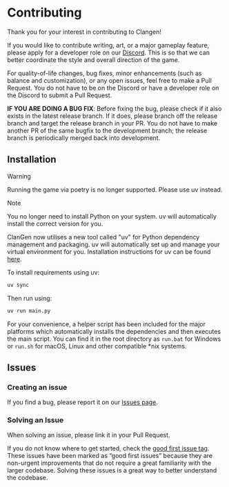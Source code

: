 # Contributing
Thank you for your interest in contributing to Clangen!

If you would like to contribute writing, art, or a major gameplay feature, please apply for a developer role on our [Discord](https://discord.gg/rnFQqyPZ7K). This is so that we can better coordinate the style and overall direction of the game.

For quality-of-life changes, bug fixes, minor enhancements (such as balance and customization), or any open issues, feel free to make a Pull Request. You do not have to be on the Discord or have a developer role on the Discord to submit a Pull Request.

**IF YOU ARE DOING A BUG FIX**: Before fixing the bug, please check if it also exists in the latest release branch. If it does, please branch off the release branch and target the release branch in your PR. You do not have to make another PR of the same bugfix to the development branch; the release branch is periodically merged back into development.

## Installation
> [!WARNING]
> Running the game via poetry is no longer supported. Please use uv instead.

> [!NOTE] 
> You no longer need to install Python on your system. uv will automatically install the correct version for you.

ClanGen now utilises a new tool called "uv" for Python dependency management and packaging. uv will automatically set up and manage your virtual environment for you. Installation instructions for uv can be found [here](https://docs.astral.sh/uv/getting-started/installation/).

To install requirements using uv:
```sh
uv sync
```

Then run using:
```sh
uv run main.py
```

For your convenience, a helper script has been included for the major platforms which automatically installs the dependencies and then executes the main script.
You can find it in the root directory as `run.bat` for Windows or `run.sh` for macOS, Linux and other compatible *nix systems.

## Issues
### Creating an issue
If you find a bug, please report it on our [issues page](https://github.com/ClanGenOfficial/clangen/issues).

### Solving an Issue
When solving an issue, please link it in your Pull Request.

If you do not know where to get started, check the [good first issue tag](https://github.com/ClanGenOfficial/clangen/issues?q=is%3Aopen+is%3Aissue+label%3A%22good+first+issue%22). These issues have been marked as “good first issues” because they are non-urgent improvements that do not require a great familiarity with the larger codebase. Solving these issues is a great way to better understand the codebase.
